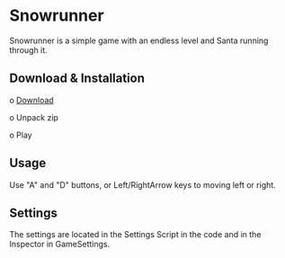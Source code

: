 # Snowrunner
Snowrunner is a simple game with an endless level and Santa running through it.

## Download & Installation
o [Download](https://disk.yandex.ru/d/s9NKji8y8sSTrA)

o Unpack zip

o Play

## Usage

Use "A" and "D" buttons, or Left/RightArrow keys to moving left or right.

## Settings
The settings are located in the Settings Script in the code and in the Inspector in GameSettings.
